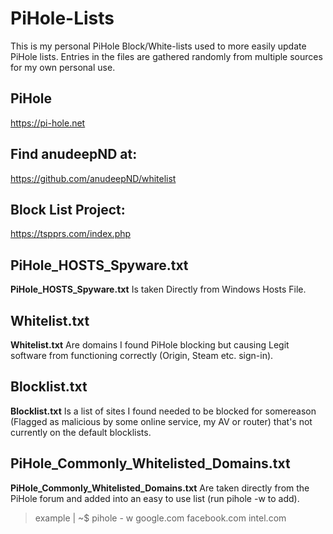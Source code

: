 # PiHole-Lists
This is my personal PiHole Block/White-lists used to more easily update PiHole lists. Entries in the files are gathered randomly from multiple sources for my own personal use.

## PiHole
https://pi-hole.net

## Find anudeepND at:
https://github.com/anudeepND/whitelist

## Block List Project:
https://tspprs.com/index.php



## PiHole_HOSTS_Spyware.txt
**PiHole_HOSTS_Spyware.txt** Is taken Directly from Windows Hosts File.

## Whitelist.txt
**Whitelist.txt** Are domains I found PiHole blocking but causing Legit software from functioning correctly (Origin, Steam etc. sign-in).

## Blocklist.txt
**Blocklist.txt** Is a list of sites I found needed to be blocked for somereason (Flagged as malicious by some online service, my AV or router) that's not currently on the default blocklists.

## PiHole_Commonly_Whitelisted_Domains.txt
**PiHole_Commonly_Whitelisted_Domains.txt** Are taken directly from the PiHole forum and added into an easy to use list (run pihole -w to add).
> example | ~$ pihole - w google.com facebook.com intel.com

